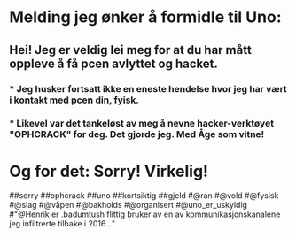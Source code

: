 # Melding jeg ønker å formidle til Uno:

## Hei! Jeg er veldig lei meg for at du har mått oppleve å få pcen avlyttet og hacket. 

### * Jeg husker fortsatt ikke en eneste hendelse hvor jeg har vært i kontakt med pcen din, fyisk.
### * Likevel var det tankeløst av meg å nevne hacker-verktøyet "OPHCRACK" for deg. Det gjorde jeg. Med Åge som vitne!

# Og for det: Sorry! Virkelig!
##sorry
##ophcrack
##uno
##kortsiktig
##gjeld
#@ran
#@vold
#@fysisk
#@slag
#@våpen
#@bakholds
#@organisert
#@uno_er_uskyldig
#"@Henrik er .badumtush flittig bruker av en av kommunikasjonskanalene jeg infiltrerte tilbake i 2016..."
